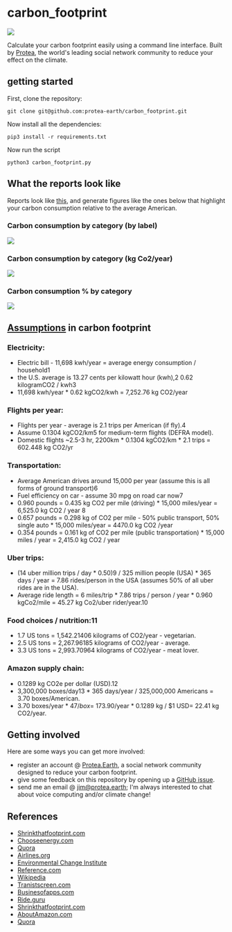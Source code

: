 # carbon_footprint
![](https://github.com/protea-earth/carbon_footprint/blob/master/assets/logo.png)

Calculate your carbon footprint easily using a command line interface. Built by [Protea](http://protea.earth), the world's leading social network community to reduce your effect on the climate.

## getting started

First, clone the repository:

```
git clone git@github.com:protea-earth/carbon_footprint.git
```

Now install all the dependencies:

```
pip3 install -r requirements.txt 
```

Now run the script 

```
python3 carbon_footprint.py
```

## What the reports look like

Reports look like [this](https://github.com/protea-earth/carbon_footprint/blob/master/footprint_report.pdf), and generate figures like the ones below that highlight your carbon consumption relative to the average American. 

### Carbon consumption by category (by label)
![](https://github.com/protea-earth/carbon_footprint/blob/master/assets/bar.png)
### Carbon consumption by category (kg Co2/year)
![](https://github.com/protea-earth/carbon_footprint/blob/master/assets/bar_2.png)
### Carbon consumption % by category 
![](https://github.com/protea-earth/carbon_footprint/blob/master/assets/pi.png)

## [Assumptions](https://github.com/protea-earth/carbon_footprint/blob/master/assets/7.pdf) in carbon footprint 
### Electricity:
- Electric bill - 11,698 kwh/year = average energy consumption / household1
- the U.S. average is 13.27 cents per kilowatt hour (kwh),2 0.62 kilogramCO2 / kwh3
- 11,698 kwh/year * 0.62 kgCO2/kwh = 7,252.76 kg CO2/year
### Flights per year:
- Flights per year - average is 2.1 trips per American (if fly).4
- Assume 0.1304 kgCO2/km5 for medium-term flights (DEFRA model).
- Domestic flights ~2.5-3 hr, 2200km * 0.1304 kgCO2/km * 2.1 trips = 602.448 kg CO2/yr
### Transportation:
- Average American drives around 15,000 per year (assume this is all forms of ground transport)6
- Fuel efficiency on car - assume 30 mpg on road car now7
- 0.960 pounds = 0.435 kg CO2 per mile (driving) * 15,000 miles/year = 6,525.0 kg CO2 / year 8
- 0.657 pounds = 0.298 kg of CO2 per mile - 50% public transport, 50% single auto * 15,000 miles/year = 4470.0 kg CO2 /year
- 0.354 pounds = 0.161 kg of CO2 per mile (public transportation) * 15,000 miles / year = 2,415.0 kg CO2 / year
### Uber trips:
- (14 uber million trips / day * 0.50)9 / 325 million people (USA) * 365 days / year = 7.86 rides/person in the USA (assumes 50% of all uber rides are in the USA).
- Average ride length = 6 miles/trip * 7.86 trips / person / year * 0.960 kgCo2/mile = 45.27 kg Co2/uber rider/year.10
### Food choices / nutrition:11
- 1.7 US tons = 1,542.21406 kilograms of CO2/year - vegetarian.
- 2.5 US tons = 2,267.96185 kilograms of CO2/year - average.
- 3.3 US tons = 2,993.70964 kilograms of CO2/year - meat lover.
### Amazon supply chain:
- 0.1289 kg CO2e per dollar (USD).12
- 3,300,000 boxes/day13 * 365 days/year / 325,000,000 Americans = 3.70 boxes/American.
- 3.70 boxes/year * $47 / box = ~$173.90/year * 0.1289 kg / $1 USD= 22.41 kg CO2/year.

## Getting involved
Here are some ways you can get more involved:

* register an account @ [Protea.Earth](http://protea.earth), a social network community designed to reduce your carbon footprint.
* give some feedback on this repository by opening up a [GitHub issue](https://github.com/protea-earth/carbon_footprint//issues).
* send me an email @ jim@protea.earth; I'm always interested to chat about voice computing and/or climate change!

## References
- [Shrinkthatfootprint.com](http://shrinkthatfootprint.com/average-household-electricity-consumption)
- [Chooseenergy.com](https://www.chooseenergy.com/electricity-rates-by-state/)
- [Quora](https://www.quora.com/How-much-CO2-is-produced-per-KWH-of-electricity)
- [Airlines.org](http://airlines.org/wp-content/uploads/2016/04/2016Survey.pdf)
- [Environmental Change Institute](https://www.eci.ox.ac.uk/research/energy/downloads/jardine09-carboninflights.pdf)
- [Reference.com](https://www.reference.com/vehicles/average-mileage-put-car-year-5c8f88fa02be73c8)
- [Wikipedia](https://en.wikipedia.org/wiki/Corporate_average_fuel_economy)
- [Tranistscreen.com](http://blog.transitscreen.com/how-public-transit-can-and-must-help-reduce-carbon-pollution)
- [Businesofapps.com](https://www.businessofapps.com/data/uber-statistics/)
- [Ride.guru](https://ride.guru/lounge/p/what-is-the-average-trip-distance-for-an-uber-or-lyft-ride)
- [Shrinkthatfootprint.com](http://shrinkthatfootprint.com/food-carbon-footprint-diet)
- [AboutAmazon.com](https://sustainability.aboutamazon.com/carbon-footprint)
- [Quora](https://www.quora.com/How-many-boxes-does-Amazon-ship-every-day)
